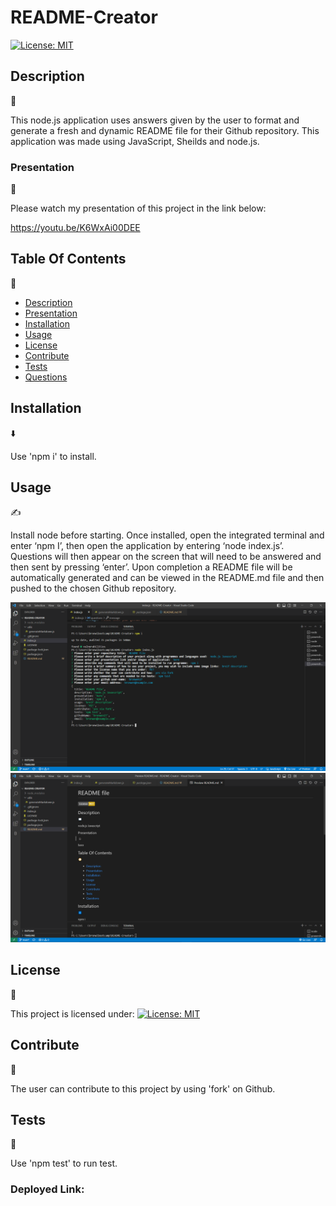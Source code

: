 # README-Creator

  [![License: MIT](https://img.shields.io/badge/License-MIT-yellow.svg)](https://opensource.org/licenses/MIT)

  ## Description
  📖

  This node.js application uses answers given by the user to format and generate a fresh and dynamic README file for their Github repository. This application was made using JavaScript, Sheilds and node.js. 

  ### Presentation
  🎥

  Please watch my presentation of this project in the link below:

  https://youtu.be/K6WxAi00DEE

  ## Table Of Contents
  🧭

  * [Description](#description)
  * [Presentation](#presentation)
  * [Installation](#installation⬇)
  * [Usage](#usage)
  * [License](#license)
  * [Contribute](#contribute)
  * [Tests](#tests)
  * [Questions](#questions)


  ## Installation
  ⬇️

  Use 'npm i' to install.

  ## Usage
  ✍️

  Install node before starting. Once installed, open the integrated terminal and enter ‘npm I’, then open the application by entering ‘node index.js’. Questions will then appear on the screen that will need to be answered and then sent by pressing ‘enter’. Upon completion a README file will be automatically generated and can be viewed in the README.md file and then pushed to the chosen Github repository. 

  ![screenshot of integrated terminal](/assets/Screenshot-one.png)
  ![screenshot of README preview](/assets/Screenshot-two.png)

  ## License
  📝

  This project is licensed under:
 [![License: MIT](https://img.shields.io/badge/License-MIT-yellow.svg)](https://opensource.org/licenses/MIT)

  ## Contribute
  🤝

  The user can contribute to this project by using 'fork' on Github.

  ## Tests
  🧪

 Use 'npm test' to run test.

 ### Deployed Link:

 

